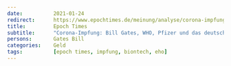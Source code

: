 ```yaml
---
date:          2021-01-24
redirect:      https://www.epochtimes.de/meinung/analyse/corona-impfung-bill-gates-who-pfizer-und-das-deutsche-unternehmen-biontech-a3431614.html
title:         Epoch Times
subtitle:      "Corona-Impfung: Bill Gates, WHO, Pfizer und das deutsche Unternehmen BioNtech"
persons:       Gates Bill
categories:    Geld
tags:          [epoch times, impfung, biontech, eho]
---
```

